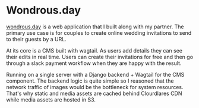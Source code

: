 # Wondrous.day

[wondrous.day](https://wondrous.day/) is a web application that I built along with my partner. The primary use case is for couples to create online wedding invitations to send to their guests by a URL.

At its core is a CMS built with wagtail. As users add details they can see their edits in real time. Users can create their invitations for free and then go through a slack payment workflow when they are happy with the result.

Running on a single server with a Django backend + Wagtail for the CMS component. The backend logic is quite simple so I reasoned that the network traffic of images would be the bottleneck for system resources. That's why static and media assets are cached behind Clourdlares CDN while media assets are hosted in S3.


